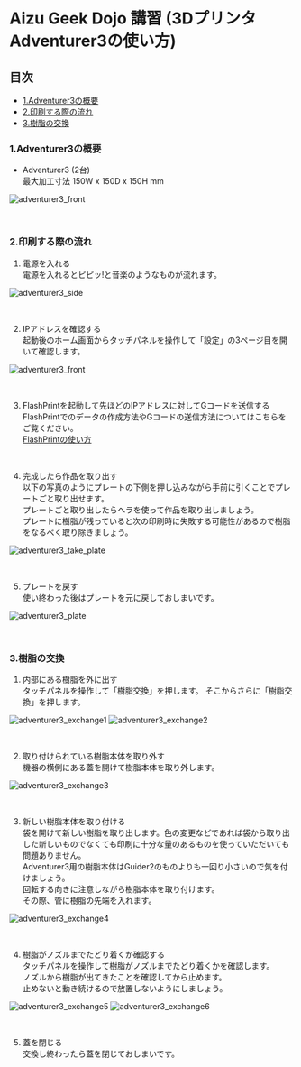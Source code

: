 # Aizu Geek Dojo 講習 (3Dプリンタ Adventurer3の使い方)

## 目次

- [1.Adventurer3の概要](#1Adventurer3の概要)
- [2.印刷する際の流れ](#2印刷する際の流れ)
- [3.樹脂の交換](#3樹脂の交換)

### 1.Adventurer3の概要

- Adventurer3 (2台)  
    最大加工寸法 150W x 150D x 150H mm

![adventurer3_front](../img/guider2_adventurer3/Adventurer3の使い方/adventurer3_front.JPG)

<br>

### 2.印刷する際の流れ

1. 電源を入れる  
  電源を入れるとピピッ!と音楽のようなものが流れます。

![adventurer3_side](../img/guider2_adventurer3/Adventurer3の使い方/adventurer3_side.JPG)

<br>

2. IPアドレスを確認する  
  起動後のホーム画面からタッチパネルを操作して「設定」の3ページ目を開いて確認します。

![adventurer3_front](../img/guider2_adventurer3/Adventurer3の使い方/adventurer3_front.JPG)

<br>

3. FlashPrintを起動して先ほどのIPアドレスに対してGコードを送信する  
  FlashPrintでのデータの作成方法やGコードの送信方法についてはこちらをご覧ください。  
  [FlashPrintの使い方](./FlashPrintの使い方)

<br>

4. 完成したら作品を取り出す  
  以下の写真のようにプレートの下側を押し込みながら手前に引くことでプレートごと取り出せます。  
  プレートごと取り出したらヘラを使って作品を取り出しましょう。  
  プレートに樹脂が残っていると次の印刷時に失敗する可能性があるので樹脂をなるべく取り除きましょう。

![adventurer3_take_plate](../img/guider2_adventurer3/Adventurer3の使い方/adventurer3_take_plate.JPG)

<br>

5. プレートを戻す  
  使い終わった後はプレートを元に戻しておしまいです。  

![adventurer3_plate](../img/guider2_adventurer3/Adventurer3の使い方/adventurer3_plate.JPG)

<br>

### 3.樹脂の交換

1. 内部にある樹脂を外に出す  
  タッチパネルを操作して「樹脂交換」を押します。
  そこからさらに「樹脂交換」を押します。


![adventurer3_exchange1](../img/guider2_adventurer3/Adventurer3の使い方/adventurer3_exchange1.JPG)
![adventurer3_exchange2](../img/guider2_adventurer3/Adventurer3の使い方/adventurer3_exchange2.JPG)

<br>

2. 取り付けられている樹脂本体を取り外す  
  機器の横側にある蓋を開けて樹脂本体を取り外します。

![adventurer3_exchange3](../img/guider2_adventurer3/Adventurer3の使い方/adventurer3_exchange3.JPG)

<br>

3. 新しい樹脂本体を取り付ける  
  袋を開けて新しい樹脂を取り出します。色の変更などであれば袋から取り出した新しいものでなくても印刷に十分な量のあるものを使っていただいても問題ありません。  
  Adventurer3用の樹脂本体はGuider2のものよりも一回り小さいので気を付けましょう。  
  回転する向きに注意しながら樹脂本体を取り付けます。  
  その際、管に樹脂の先端を入れます。

![adventurer3_exchange4](../img/guider2_adventurer3/Adventurer3の使い方/adventurer3_exchange4.JPG)

<br>

4. 樹脂がノズルまでたどり着くか確認する  
  タッチパネルを操作して樹脂がノズルまでたどり着くかを確認します。  
  ノズルから樹脂が出てきたことを確認してから止めます。  
  止めないと動き続けるので放置しないようにしましょう。

![adventurer3_exchange5](../img/guider2_adventurer3/Adventurer3の使い方/adventurer3_exchange5.JPG)
![adventurer3_exchange6](../img/guider2_adventurer3/Adventurer3の使い方/adventurer3_exchange6.JPG)

<br>

5. 蓋を閉じる  
  交換し終わったら蓋を閉じておしまいです。